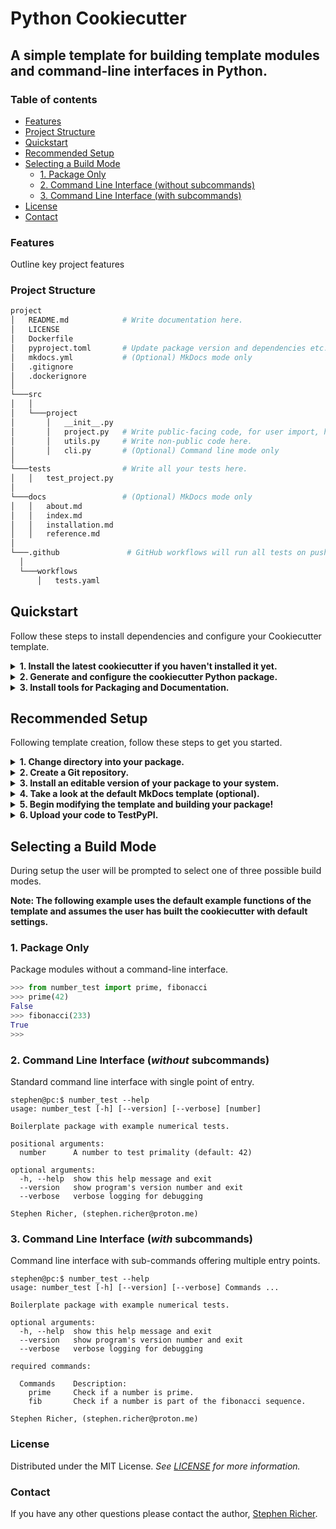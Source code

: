 # Python Cookiecutter

## A simple template for building template modules and command-line interfaces in Python.

### Table of contents
  * [Features](#features)
  * [Project Structure](#project-structure)
  * [Quickstart](#quickstart)
  * [Recommended Setup](#recommended-setup)
  * [Selecting a Build Mode](#selecting-a-build-mode)
    * [1. Package Only](#1-package-only)
    * [2. Command Line Interface (without subcommands)](#2-command-line-interface-without-subcommands)
    * [3. Command Line Interface (with subcommands)](#3-command-line-interface-with-subcommands)
  * [License](#license)
  * [Contact](#contact)


### Features
Outline key project features

### Project Structure
```bash
project
│   README.md            # Write documentation here.
│   LICENSE    
│   Dockerfile
│   pyproject.toml       # Update package version and dependencies etc.
│   mkdocs.yml           # (Optional) MkDocs mode only
│   .gitignore
│   .dockerignore
│   
└───src
│   │
│   └───project
│       │   __init__.py
│       │   project.py   # Write public-facing code, for user import, here.
│       │   utils.py     # Write non-public code here.
│       │   cli.py       # (Optional) Command line mode only
│   
└───tests                # Write all your tests here.
│   │   test_project.py
│   
└───docs                 # (Optional) MkDocs mode only
│   │   about.md
│   │   index.md
│   │   installation.md
│   │   reference.md
│  
└───.github               # GitHub workflows will run all tests on push.
  │
  └───workflows
      │   tests.yaml
```

## Quickstart
Follow these steps to install dependencies and configure your Cookiecutter template.

<details>
  <summary><strong>1. Install the latest cookiecutter if you haven't installed it yet.</strong></summary>

  Unix/macOS
  ```sh
  python3 -m pip install --upgrade cookiecutter
  ```

  Windows
  ```powershell
  py -m pip install --upgrade cookiecutter
  ```
</details>


<details>
  <summary><strong>2. Generate and configure the cookiecutter Python package.</strong></summary>

  ```bash
  cookiecutter https://github.com/StephenRicher/python-cookie.git
  ```
</details>


<details>
  <summary><strong>3. Install tools for Packaging and Documentation.</strong></summary>

  Unix/macOS
  ```bash
  python3 -m pip install --upgrade twine setuptools mkdocs mkdocstrings[python]
  ```

  Windows
  ```bash
  py -m pip install --upgrade twine setuptools mkdocs mkdocstrings[python]
  ```
</details>


## Recommended Setup
Following template creation, follow these steps to get you started.

<details>
  <summary><strong>1. Change directory into your package.</strong></summary>

  Unix/macOS
  ```bash
  cd package_name
  ```

  Windows
  ```bash
  cd package_name
  ```
</details>

<details>
  <summary><strong>2. Create a Git repository.</strong></summary>

  ```bash
  git init
  git add .
  git commit -m "Initial commit"
  ```
</details>

<details>
  <summary><strong>3. Install an editable version of your package to your system.</strong></summary>

  Unix/macOS
  ```bash
  python3 -m pip install .
  ```

  Windows
  ```bash
  py -m pip install .
  ```
</details>

<details>
  <summary><strong>4. Take a look at the default MkDocs template (optional).</strong></summary>

  ```bash
  mkdocs serve
  ```
</details>

<details>
  <summary><strong>5. Begin modifying the template and building your package!</strong></summary>

  ```python
  def hello(name: str = 'World') -> str:
      """Say hello.

      Args:
          name: Who to say hello to.

      Returns:
          A friendly hello.

      """
      return f'Hello {name}'
  ```
</details>

<details>
  <summary><strong>6. Upload your code to TestPyPI.</strong></summary>

  Unix/macOS
  ```bash
  python3 -m build
  python3 -m twine upload --repository testpypi dist/*
  ```
  Windows
  ```bash
  py -m build
  py -m twine upload --repository testpypi dist/*
  ```
</details>


## Selecting a Build Mode
During setup the user will be prompted to select one of three possible build modes.

**Note: The following example uses the default example functions of the template and assumes the user has built the cookiecutter with default settings.**

### 1. Package Only
Package modules without a command-line interface.

```python
>>> from number_test import prime, fibonacci
>>> prime(42)
False
>>> fibonacci(233)
True
>>>
```


### 2. Command Line Interface (_without_ subcommands)
Standard command line interface with single point of entry.

```console
stephen@pc:$ number_test --help
usage: number_test [-h] [--version] [--verbose] [number]

Boilerplate package with example numerical tests.

positional arguments:
  number      A number to test primality (default: 42)

optional arguments:
  -h, --help  show this help message and exit
  --version   show program's version number and exit
  --verbose   verbose logging for debugging

Stephen Richer, (stephen.richer@proton.me)
```


### 3. Command Line Interface (_with_ subcommands)
Command line interface with sub-commands offering multiple entry points.

```console
stephen@pc:$ number_test --help
usage: number_test [-h] [--version] [--verbose] Commands ...

Boilerplate package with example numerical tests.

optional arguments:
  -h, --help  show this help message and exit
  --version   show program's version number and exit
  --verbose   verbose logging for debugging

required commands:

  Commands    Description:
    prime     Check if a number is prime.
    fib       Check if a number is part of the fibonacci sequence.

Stephen Richer, (stephen.richer@proton.me)
```


### License
Distributed under the MIT License. _See [LICENSE](./LICENSE) for more information._


### Contact
If you have any other questions please contact the author, [Stephen Richer](mailto:stephen.richer@proton.me?subject=[GitHub]%20python-cookie).
